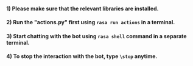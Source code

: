 #### 1) Please make sure that the relevant libraries are installed.
#### 2) Run the "actions.py" first using ```rasa run actions``` in a terminal.
#### 3) Start chatting with the bot using ```rasa shell``` command in a separate terminal.
#### 4) To stop the interaction with the bot, type ```\stop``` anytime.
